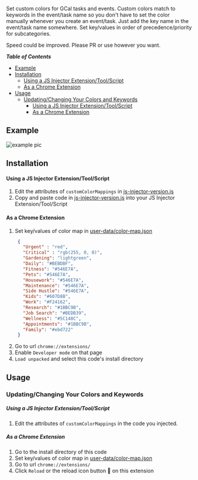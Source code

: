 Set custom colors for GCal tasks and events. Custom colors match to keywords in the event/task name so you don't have to set the color manually whenever you create an event/task. Just add the key name in the event/task name somewhere. Set key/values in order of precedence/priority for subcategories.

Speed could be improved. Please PR or use however you want.

***Table of Contents***
- [Example](#example)
- [Installation](#installation)
    - [Using a JS Injector Extension/Tool/Script](#using-a-js-injector-extensiontoolscript)
    - [As a Chrome Extension](#as-a-chrome-extension)
- [Usage](#usage)
  - [Updating/Changing Your Colors and Keywords](#updatingchanging-your-colors-and-keywords)
      - [Using a JS Injector Extension/Tool/Script](#using-a-js-injector-extensiontoolscript-1)
      - [As a Chrome Extension](#as-a-chrome-extension-1)



## Example

![example pic](wiki/example-pic.png)

## Installation

#### Using a JS Injector Extension/Tool/Script

1. Edit the attributes of `customColorMappings` in [js-injector-version.js](./js-injection-version.js) 
2. Copy and paste code in [js-injector-version.js](./js-injection-version.js) into your JS Injector Extension/Tool/Script

#### As a Chrome Extension

1. Set key/values of color map in [user-data/color-map.json](./user-data/color-map.json)
   ```json
    {
      "Urgent" : "red",
      "Critical" : "rgb(255, 0, 0)",
      "Gardening": "lightgreen",
      "Daily": "#BEBDBF",
      "Fitness": "#546E7A",
      "Pets": "#546E7A",
      "Housework": "#546E7A",
      "Maintenance": "#546E7A",
      "Side Hustle": "#546E7A",
      "Kids": "#607D8B",
      "Work": "#F24162",
      "Research": "#1BBC9B",
      "Job Search": "#BEDB39",
      "Wellness": "#5C148C",
      "Appointments": "#1BBC9B",
      "Family": "#ebd722"
    }
      ```
2. Go to url `chrome://extensions/`
3. Enable `Developer mode` on that page
4. `Load unpacked` and select this code's install directory


## Usage

### Updating/Changing Your Colors and Keywords

##### Using a JS Injector Extension/Tool/Script

1. Edit the attributes of `customColorMappings` in the code you injected.

##### As a Chrome Extension

1. Go to the install directory of this code
2. Set key/values of color map in [user-data/color-map.json](./user-data/color-map.json)
3. Go to url `chrome://extensions/`
4. Click `Reload` or the reload icon button 🔄 on this extension
      